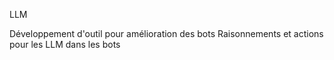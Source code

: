 LLM

Développement d'outil pour amélioration des bots
Raisonnements et actions pour les LLM dans les bots
